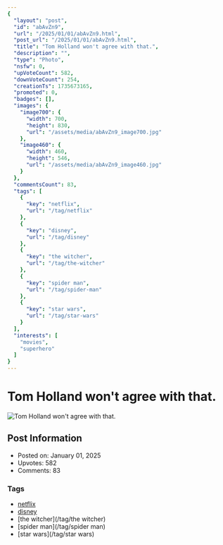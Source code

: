 ```yaml
---
{
  "layout": "post",
  "id": "abAvZn9",
  "url": "/2025/01/01/abAvZn9.html",
  "post_url": "/2025/01/01/abAvZn9.html",
  "title": "Tom Holland won't agree with that.",
  "description": "",
  "type": "Photo",
  "nsfw": 0,
  "upVoteCount": 582,
  "downVoteCount": 254,
  "creationTs": 1735673165,
  "promoted": 0,
  "badges": [],
  "images": {
    "image700": {
      "width": 700,
      "height": 830,
      "url": "/assets/media/abAvZn9_image700.jpg"
    },
    "image460": {
      "width": 460,
      "height": 546,
      "url": "/assets/media/abAvZn9_image460.jpg"
    }
  },
  "commentsCount": 83,
  "tags": [
    {
      "key": "netflix",
      "url": "/tag/netflix"
    },
    {
      "key": "disney",
      "url": "/tag/disney"
    },
    {
      "key": "the witcher",
      "url": "/tag/the-witcher"
    },
    {
      "key": "spider man",
      "url": "/tag/spider-man"
    },
    {
      "key": "star wars",
      "url": "/tag/star-wars"
    }
  ],
  "interests": [
    "movies",
    "superhero"
  ]
}
---
```


# Tom Holland won't agree with that.

![Tom Holland won't agree with that.](/assets/media/abAvZn9_image700.jpg)

## Post Information

- Posted on: January 01, 2025
- Upvotes: 582
- Comments: 83

### Tags

- [netflix](/tag/netflix)
- [disney](/tag/disney)
- [the witcher](/tag/the witcher)
- [spider man](/tag/spider man)
- [star wars](/tag/star wars)
